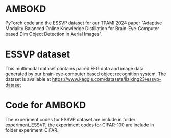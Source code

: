 # AMBOKD
PyTorch code and the ESSVP dataset for our TPAMI 2024 paper "Adaptive Modality Balanced Online Knowledge Distillation for Brain-Eye-Computer based Dim Object Detection in Aerial Images".

# ESSVP dataset
This multimodal dataset contains paired EEG data and image data generated by our brain-eye-computer based object recognition system. The dataset is available at https://www.kaggle.com/datasets/lizixing23/essvp-dataset

# Code for AMBOKD
The experiment codes for ESSVP dataset are include in folder experiment_ESSVP, the experiment codes for CIFAR-100 are include in folder experiment_CIFAR. 
